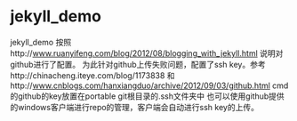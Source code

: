 jekyll_demo
===========

jekyll_demo
按照http://www.ruanyifeng.com/blog/2012/08/blogging_with_jekyll.html 
说明对github进行了配置。
为此针对github上传失败问题，配置了ssh key。参考http://chinacheng.iteye.com/blog/1173838
和http://www.cnblogs.com/hanxiangduo/archive/2012/09/03/github.html
cmd的github的key放置在portable git根目录的.ssh文件夹中
也可以使用github提供的windows客户端进行repo的管理，客户端会自动进行ssh key的上传。
